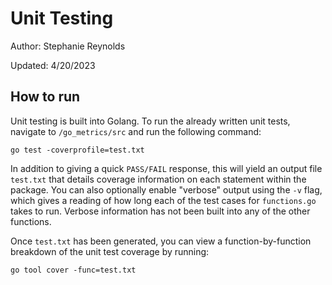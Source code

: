 # Unit Testing
Author: Stephanie Reynolds

Updated: 4/20/2023

## How to run
Unit testing is built into Golang. To run the already written unit tests, navigate to `/go_metrics/src` and run the following command:
```
go test -coverprofile=test.txt
```

In addition to giving a quick `PASS/FAIL` response, this will yield an output file `test.txt` that details coverage information on each statement within the package. You can also optionally enable "verbose" output using the `-v` flag, which gives a reading of how long each of the test cases for `functions.go` takes to run. Verbose information has not been built into any of the other functions.

Once `test.txt` has been generated, you can view a function-by-function breakdown of the unit test coverage by running:
```
go tool cover -func=test.txt
```